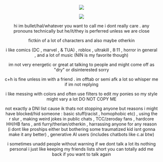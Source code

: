 <div align="center">

![](https://files.catbox.moe/00cj8x.png)

![](https://komarev.com/ghpvc/?username=bitethebullett&color=c2110f&label=VIEWS&abbreviated=true) 

hi im bullet/hal/whatever you want to call me i dont really care . any pronouns technically but he/it/they is perferred unless we are close

fictkin of a lot of characters and also maybe otherkin

i like comics (DC , marvel , & TUA) , roblox , ultrakill , 8:11 , horror in general , and a lot of music (NIN is my favorite though)

im not very energetic or great at talking to people and might come off as "dry" or disinterested sorry

c+h is fine unless im with a friend . im offtab or semi afk a lot so whisper me if im not replying

i like messing with colors and often use filters to edit my ponies so my style might vary a lot DO NOT COPY ME

not exactly a DNI list cause ik thats not stopping anyone but reasons i might have blocked/hid someone : basic stuff(racist , homophobic etc) , using the r slur , making weird jokes in public chats , TCC/zeroday fans , hardcore HH/HB fans , anti furry/therian/otherkin , harrassing anyone for any reason (i dont like proships either but bothering some traumatized kid isnt gonna make it any better) , generative AI users (includes chatbots like c.ai btw)

i sometimes unadd people without warning if we dont talk a lot its nothing personal i just like keeping my friends lists short you can totally add me back if you want to talk again
</div>
